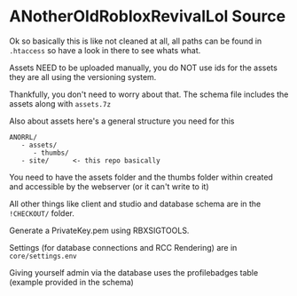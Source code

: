 # ANotherOldRobloxRevivalLol Source

Ok so basically this is like not cleaned at all, all paths can be found in `.htaccess` so have a look in there to see whats what.

Assets NEED to be uploaded manually, you do NOT use ids for the assets they are all using the versioning system.

Thankfully, you don't need to worry about that. The schema file includes the assets along with `assets.7z`

Also about assets here's a general structure you need for this

```
ANORRL/
   - assets/
      - thumbs/
   - site/      <- this repo basically
```

You need to have the assets folder and the thumbs folder within created and accessible by the webserver (or it can't write to it)

All other things like client and studio and database schema are in the `!CHECKOUT/` folder.

Generate a PrivateKey.pem using RBXSIGTOOLS.

Settings (for database connections and RCC Rendering) are in `core/settings.env`

Giving yourself admin via the database uses the profilebadges table (example provided in the schema)